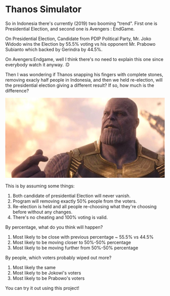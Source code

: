 # Thanos Simulator
So in Indonesia there's currently (2019) two booming "trend". First one is Presidential Election, and second one is Avengers : EndGame.

On Presidential Election, Candidate from PDIP Political Party, Mr. Joko Widodo wins the Election by 55.5% voting vs his opponent Mr. Prabowo Subianto which backed by Gerindra by 44.5%. 

On Avengers:Endgame, well I think there's no need to explain this one since everybody watch it anyway. :D

Then I was wondering if Thanos snapping his fingers with complete stones, removing exacly half people in Indonesia, and then we held re-election, will the presidential election giving a different result? If so, how much is the difference?

![thanos](https://github.com/felixwimpyw/thanos-simulator/raw/master/thanos.jpg "Thanos Snapping Finger")

This is by assuming some things:
1. Both candidate of presidential Election will never vanish.
2. Program will removing exactly 50% people from the voters.
3. Re-election is held and all people re-choosing what they're choosing before without any changes.
4. There's no cheating and 100% voting is valid.

By percentage, what do you think will happen?
1. Most likely to be close with previous percentage ~ 55.5% vs 44.5%
2. Most likely to be moving closer to 50%-50% percentage
3. Most likely to be moving further from 50%-50% percentage

By people, which voters probably wiped out more?
1. Most likely the same
2. Most likely to be Jokowi's voters
3. Most likely to be Prabowo's voters

You can try it out using this project!
